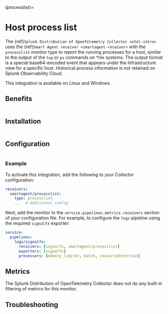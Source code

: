 (processlist)=

# Host process list

<meta name="description" content="Use this Splunk Observability Cloud integration for the processlist monitor. See benefits, install, configuration, and metrics">

The {ref}`Splunk Distribution of OpenTelemetry Collector <otel-intro>` uses the {ref}`Smart Agent receiver <smartagent-receiver>` with the `processlist` monitor type to report the running processes for a host, similar to the output of the `top` or `ps` commands on *nix systems. The output format is a special base64-encoded event that appears under the Infrastructure view for a specific host. Historical process information is not retained on Splunk Observability Cloud.

This integration is available on Linux and Windows.

## Benefits

```{include} /_includes/benefits.md
```

## Installation

```{include} /_includes/collector-installation-linux.md
```

## Configuration

```{include} /_includes/configuration.md
```

### Example

To activate this integration, add the following to your Collector configuration:

```yaml
receivers:
  smartagent/processlist:
    type: processlist
    ...  # Additional config
```

Next, add the monitor to the `service.pipelines.metrics.receivers` section of your configuration file. For example, to configure the `logs` pipeline using the required `signalfx` exporter:

```yaml
service:
  pipelines:
    logs/signalfx:
      receivers: [signalfx, smartagent/processlist]
      exporters: [signalfx]
      processors: [memory_limiter, batch, resourcedetection]
```

## Metrics

The Splunk Distribution of OpenTelemetry Collector does not do any built-in filtering of metrics for this monitor.

## Troubleshooting

```{include} /_includes/troubleshooting.md
```
